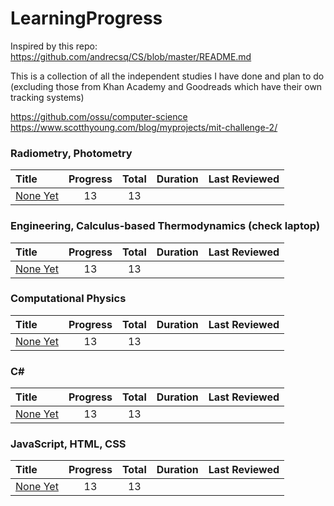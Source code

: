 # LearningProgress

Inspired by this repo: https://github.com/andrecsq/CS/blob/master/README.md

This is a collection of all the independent studies I have done and plan to do (excluding those from Khan Academy and Goodreads which have their own tracking systems)

https://github.com/ossu/computer-science  
https://www.scotthyoung.com/blog/myprojects/mit-challenge-2/

### Radiometry, Photometry

Title | Progress | Total | Duration | Last Reviewed |
:-- | :--: | :--: | :--: | :--:
 | [None Yet](https://www.edx.org/course/introduction-computer-science-harvardx-cs50x#!)| 13 | 13
 
### Engineering, Calculus-based Thermodynamics (check laptop)

Title | Progress | Total | Duration | Last Reviewed |
:-- | :--: | :--: | :--: | :--:
 | [None Yet](https://www.edx.org/course/introduction-computer-science-harvardx-cs50x#!)| 13 | 13
 
### Computational Physics
Title | Progress | Total | Duration | Last Reviewed |
:-- | :--: | :--: | :--: | :--:
 | [None Yet](https://www.edx.org/course/introduction-computer-science-harvardx-cs50x#!)| 13 | 13

### C#
Title | Progress | Total | Duration | Last Reviewed |
:-- | :--: | :--: | :--: | :--:
 | [None Yet](https://www.edx.org/course/introduction-computer-science-harvardx-cs50x#!)| 13 | 13

### JavaScript, HTML, CSS
Title | Progress | Total | Duration | Last Reviewed |
:-- | :--: | :--: | :--: | :--:
 | [None Yet](https://www.edx.org/course/introduction-computer-science-harvardx-cs50x#!)| 13 | 13


